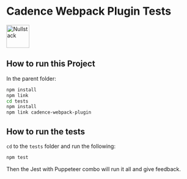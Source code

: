 # Cadence Webpack Plugin Tests

<img src='https://raw.githubusercontent.com/nullstack/nullstack/master/nullstack.png' height='60' alt='Nullstack' />

## How to run this Project

In the parent folder:

```sh
npm install
npm link
cd tests
npm install
npm link cadence-webpack-plugin
```

## How to run the tests

`cd` to the `tests` folder and run the following:

```sh
npm test
```

Then the Jest with Puppeteer combo will run it all and give feedback.